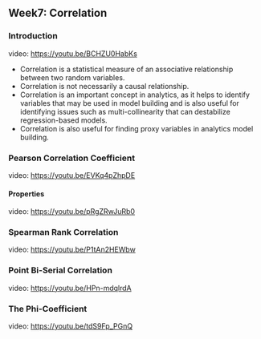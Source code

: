 ## Week7: Correlation

### Introduction
video: https://youtu.be/BCHZU0HabKs

- Correlation is a statistical measure of an associative relationship between two random variables.
- Correlation is not necessarily a causal relationship.
- Correlation is an important concept in analytics, as it helps to identify variables that may be used in model building and is also useful for identifying issues such as multi-collinearity that can destabilize regression-based models.
- Correlation is also useful for finding proxy variables in analytics model building.

### Pearson Correlation Coefficient
video: https://youtu.be/EVKq4pZhpDE

#### Properties
video: https://youtu.be/pRgZRwJuRb0

### Spearman Rank Correlation
video: https://youtu.be/P1tAn2HEWbw

### Point Bi-Serial Correlation
video: https://youtu.be/HPn-mdqlrdA

### The Phi-Coefficient
video: https://youtu.be/tdS9Fp_PGnQ
